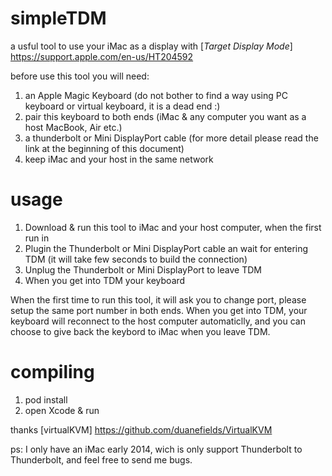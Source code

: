 # simpleTDM

a usful tool to use your iMac as a display with [*Target Display Mode*] https://support.apple.com/en-us/HT204592

before use this tool you will need:
1. an Apple Magic Keyboard (do not bother to find a way using PC keyboard or virtual keyboard, it is a dead end :)
2. pair this keyboard to both ends (iMac & any computer you want as a host MacBook, Air etc.)
3. a thunderbolt or Mini DisplayPort cable (for more detail please read the link at the beginning of this document)
4. keep iMac and your host in the same network

# usage
1. Download & run this tool to iMac and your host computer, when the first run in
2. Plugin the Thunderbolt or Mini DisplayPort cable an wait for entering TDM (it will take few seconds to build the connection)
3. Unplug the Thunderbolt or Mini DisplayPort to leave TDM
4. When you get into TDM your keyboard

When the first time to run this tool, it will ask you to change port, please setup the same port number in both ends.
When you get into TDM, your keyboard will reconnect to the host computer automaticlly, and you can choose to give back the keybord to iMac when you leave TDM.

# compiling
1. pod install
2. open Xcode & run

thanks [virtualKVM] https://github.com/duanefields/VirtualKVM

ps:
I only have an iMac early 2014, wich is only support Thunderbolt to Thunderbolt, and feel free to send me bugs.
